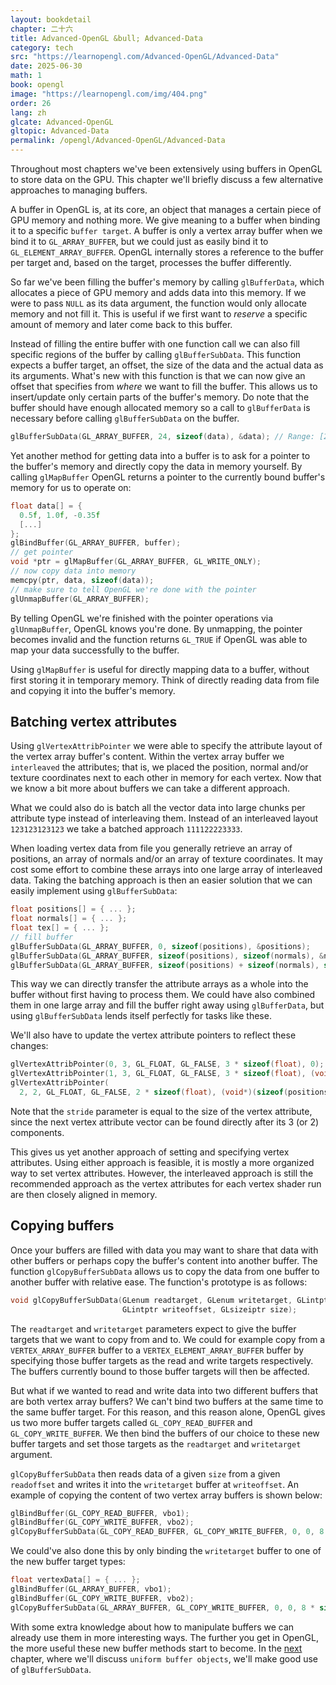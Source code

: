 ```yaml
---
layout: bookdetail
chapter: 二十六
title: Advanced-OpenGL &bull; Advanced-Data
category: tech
src: "https://learnopengl.com/Advanced-OpenGL/Advanced-Data"
date: 2025-06-30
math: 1
book: opengl
image: "https://learnopengl.com/img/404.png"
order: 26
lang: zh
glcate: Advanced-OpenGL
gltopic: Advanced-Data
permalink: /opengl/Advanced-OpenGL/Advanced-Data
---
```


Throughout most chapters we've been extensively using buffers in OpenGL to store data on the GPU. This chapter we'll briefly discuss a few alternative approaches to managing buffers.

A buffer in OpenGL is, at its core, an object that manages a certain piece of GPU memory and nothing more. We give meaning to a buffer when binding it to a specific `buffer target`. A buffer is only a vertex array buffer when we bind it to `GL_ARRAY_BUFFER`, but we could just as easily bind it to `GL_ELEMENT_ARRAY_BUFFER`. OpenGL internally stores a reference to the buffer per target and, based on the target, processes the buffer differently.

So far we've been filling the buffer's memory by calling `glBufferData`, which allocates a piece of GPU memory and adds data into this memory. If we were to pass `NULL` as its data argument, the function would only allocate memory and not fill it. This is useful if we first want to _reserve_ a specific amount of memory and later come back to this buffer.

Instead of filling the entire buffer with one function call we can also fill specific regions of the buffer by calling `glBufferSubData`. This function expects a buffer target, an offset, the size of the data and the actual data as its arguments. What's new with this function is that we can now give an offset that specifies from _where_ we want to fill the buffer. This allows us to insert/update only certain parts of the buffer's memory. Do note that the buffer should have enough allocated memory so a call to `glBufferData` is necessary before calling `glBufferSubData` on the buffer.

```cpp
glBufferSubData(GL_ARRAY_BUFFER, 24, sizeof(data), &data); // Range: [24, 24 + sizeof(data)]
```

Yet another method for getting data into a buffer is to ask for a pointer to the buffer's memory and directly copy the data in memory yourself. By calling `glMapBuffer` OpenGL returns a pointer to the currently bound buffer's memory for us to operate on:

```cpp
float data[] = {
  0.5f, 1.0f, -0.35f
  [...]
};
glBindBuffer(GL_ARRAY_BUFFER, buffer);
// get pointer
void *ptr = glMapBuffer(GL_ARRAY_BUFFER, GL_WRITE_ONLY);
// now copy data into memory
memcpy(ptr, data, sizeof(data));
// make sure to tell OpenGL we're done with the pointer
glUnmapBuffer(GL_ARRAY_BUFFER);
```

By telling OpenGL we're finished with the pointer operations via `glUnmapBuffer`, OpenGL knows you're done. By unmapping, the pointer becomes invalid and the function returns `GL_TRUE` if OpenGL was able to map your data successfully to the buffer.

Using `glMapBuffer` is useful for directly mapping data to a buffer, without first storing it in temporary memory. Think of directly reading data from file and copying it into the buffer's memory.

## Batching vertex attributes

Using `glVertexAttribPointer` we were able to specify the attribute layout of the vertex array buffer's content. Within the vertex array buffer we `interleaved` the attributes; that is, we placed the position, normal and/or texture coordinates next to each other in memory for each vertex. Now that we know a bit more about buffers we can take a different approach.

What we could also do is batch all the vector data into large chunks per attribute type instead of interleaving them. Instead of an interleaved layout `123123123123` we take a batched approach `111122223333`.

When loading vertex data from file you generally retrieve an array of positions, an array of normals and/or an array of texture coordinates. It may cost some effort to combine these arrays into one large array of interleaved data. Taking the batching approach is then an easier solution that we can easily implement using `glBufferSubData`:

```cpp
float positions[] = { ... };
float normals[] = { ... };
float tex[] = { ... };
// fill buffer
glBufferSubData(GL_ARRAY_BUFFER, 0, sizeof(positions), &positions);
glBufferSubData(GL_ARRAY_BUFFER, sizeof(positions), sizeof(normals), &normals);
glBufferSubData(GL_ARRAY_BUFFER, sizeof(positions) + sizeof(normals), sizeof(tex), &tex);
```

This way we can directly transfer the attribute arrays as a whole into the buffer without first having to process them. We could have also combined them in one large array and fill the buffer right away using `glBufferData`, but using `glBufferSubData` lends itself perfectly for tasks like these.

We'll also have to update the vertex attribute pointers to reflect these changes:

```cpp
glVertexAttribPointer(0, 3, GL_FLOAT, GL_FALSE, 3 * sizeof(float), 0);
glVertexAttribPointer(1, 3, GL_FLOAT, GL_FALSE, 3 * sizeof(float), (void*)(sizeof(positions)));
glVertexAttribPointer(
  2, 2, GL_FLOAT, GL_FALSE, 2 * sizeof(float), (void*)(sizeof(positions) + sizeof(normals)));
```

Note that the `stride` parameter is equal to the size of the vertex attribute, since the next vertex attribute vector can be found directly after its 3 (or 2) components.

This gives us yet another approach of setting and specifying vertex attributes. Using either approach is feasible, it is mostly a more organized way to set vertex attributes. However, the interleaved approach is still the recommended approach as the vertex attributes for each vertex shader run are then closely aligned in memory.

## Copying buffers

Once your buffers are filled with data you may want to share that data with other buffers or perhaps copy the buffer's content into another buffer. The function `glCopyBufferSubData` allows us to copy the data from one buffer to another buffer with relative ease. The function's prototype is as follows:

```cpp
void glCopyBufferSubData(GLenum readtarget, GLenum writetarget, GLintptr readoffset,
                         GLintptr writeoffset, GLsizeiptr size);
```

The `readtarget` and `writetarget` parameters expect to give the buffer targets that we want to copy from and to. We could for example copy from a `VERTEX_ARRAY_BUFFER` buffer to a `VERTEX_ELEMENT_ARRAY_BUFFER` buffer by specifying those buffer targets as the read and write targets respectively. The buffers currently bound to those buffer targets will then be affected.

But what if we wanted to read and write data into two different buffers that are both vertex array buffers? We can't bind two buffers at the same time to the same buffer target. For this reason, and this reason alone, OpenGL gives us two more buffer targets called `GL_COPY_READ_BUFFER` and `GL_COPY_WRITE_BUFFER`. We then bind the buffers of our choice to these new buffer targets and set those targets as the `readtarget` and `writetarget` argument.

`glCopyBufferSubData` then reads data of a given `size` from a given `readoffset` and writes it into the `writetarget` buffer at `writeoffset`. An example of copying the content of two vertex array buffers is shown below:

```cpp
glBindBuffer(GL_COPY_READ_BUFFER, vbo1);
glBindBuffer(GL_COPY_WRITE_BUFFER, vbo2);
glCopyBufferSubData(GL_COPY_READ_BUFFER, GL_COPY_WRITE_BUFFER, 0, 0, 8 * sizeof(float));
```

We could've also done this by only binding the `writetarget` buffer to one of the new buffer target types:

```cpp
float vertexData[] = { ... };
glBindBuffer(GL_ARRAY_BUFFER, vbo1);
glBindBuffer(GL_COPY_WRITE_BUFFER, vbo2);
glCopyBufferSubData(GL_ARRAY_BUFFER, GL_COPY_WRITE_BUFFER, 0, 0, 8 * sizeof(float));
```

With some extra knowledge about how to manipulate buffers we can already use them in more interesting ways. The further you get in OpenGL, the more useful these new buffer methods start to become. In the [next](https://learnopengl.com/Advanced-OpenGL/Advanced-GLSL) chapter, where we'll discuss `uniform buffer objects`, we'll make good use of `glBufferSubData`.

